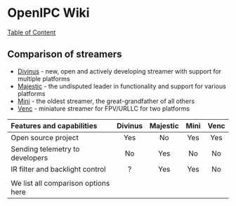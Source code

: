 # OpenIPC Wiki
[Table of Content](../README.md)

Comparison of streamers
-----------------------

- [Divinus](https://github.com/OpenIPC/divinus) - new, open and actively developing streamer with support for multiple platforms
- [Majestic](https://github.com/OpenIPC/majestic) - the undisputed leader in functionality and support for various platforms
- [Mini](https://github.com/OpenIPC/mini) - the oldest streamer, the great-grandfather of all others
- [Venc](https://github.com/OpenIPC/silicon_research/tree/master/venc) - miniature streamer for FPV/URLLC for two platforms

| Features and capabilities               | Divinus  | Majestic | Mini     | Venc     |
|:----------------------------------------|:--------:|:--------:|:--------:|:--------:|
| Open source project                     | Yes      | No       | Yes      | Yes      |
| Sending telemetry to developers         | No       | Yes      | No       | No       |
| IR filter and backlight control         | ?        | Yes      | Yes      | No       |
|                                         |          |          |          |          |
| We list all comparison options here     |          |          |          |          |
